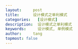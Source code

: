 ```yaml
---
layout:     post
title:      设计模式之单利模式
categories:   [设计模式]
description:  设计模式之单利模式
keywords:     设计模式, 单例模式
author:     tang
topmost: false    
---
```

